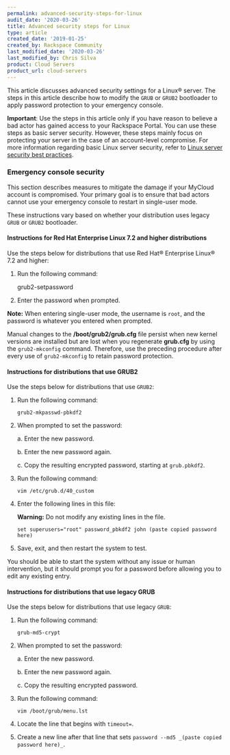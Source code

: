 ```yaml
---
permalink: advanced-security-steps-for-linux
audit_date: '2020-03-26'
title: Advanced security steps for Linux
type: article
created_date: '2019-01-25'
created_by: Rackspace Community
last_modified_date: '2020-03-26'
last_modified_by: Chris Silva
product: Cloud Servers
product_url: cloud-servers
---
```


This article discusses advanced security settings for a Linux&reg; server. The steps in this article describe how to modify the `GRUB` or `GRUB2` bootloader to apply password protection to your emergency console. 

**Important**: Use the steps in this article only if you have reason to believe a bad actor has gained access to your Rackspace Portal. You can use these steps as basic server security. However, these steps mainly focus on protecting your server in the case of an account-level compromise. For more information regarding basic Linux server security, refer to [Linux server security best practices](https://support.rackspace.com/support/how-to/linux-server-security-best-practices/).

### Emergency console security

This section describes measures to mitigate the damage if your MyCloud account is compromised. Your primary goal is to ensure that bad actors cannot use your emergency console to restart in single-user mode.

These instructions vary based on whether your distribution uses legacy `GRUB` or `GRUB2` bootloader.

#### Instructions for Red Hat Enterprise Linux 7.2 and higher distributions

Use the steps below for distributions that use Red Hat® Enterprise Linux® 7.2 and higher:

1. Run the following command:

    grub2-setpassword

2. Enter the password when prompted.

**Note:** When entering single-user mode, the username is `root`, and the password is whatever you entered when prompted.

Manual changes to the **/boot/grub2/grub.cfg** file persist when new kernel versions are installed but are lost when you regenerate **grub.cfg** by using the `grub2-mkconfig` command. Therefore, use the preceding procedure after every use of `grub2-mkconfig` to retain password protection.

#### Instructions for distributions that use GRUB2

Use the steps below for distributions that use `GRUB2`:

1. Run the following command:

       grub2-mkpasswd-pbkdf2

2. When prompted to set the password:

   a. Enter the new password.

   b. Enter the new password again.

   c. Copy the resulting encrypted password, starting at `grub.pbkdf2`.

3. Run the following command:

       vim /etc/grub.d/40_custom

4. Enter the following lines in this file:

   **Warning:** Do not modify any existing lines in the file.

       set superusers="root" password_pbkdf2 john (paste copied password here)

5. Save, exit, and then restart the system to test.

You should be able to start the system without any issue or human intervention, but
it should prompt you for a password before allowing you to edit any existing entry.

#### Instructions for distributions that use legacy GRUB

Use the steps below for distributions that use legacy `GRUB`:

1. Run the following command:

       grub-md5-crypt
       
2. When prompted to set the password:     

   a. Enter the new password.

   b. Enter the new password again.

   c. Copy the resulting encrypted password.

3. Run the following command:

       vim /boot/grub/menu.lst

4. Locate the line that begins with `timeout=`.

5. Create a new line after that line that sets `password --md5 _(paste copied password here)_`.
